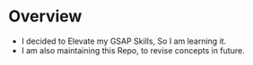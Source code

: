 # Overview
- I decided to Elevate my GSAP Skills, So I am learning it.
- I am also maintaining this Repo, to revise concepts in future.